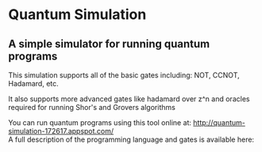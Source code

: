 # Quantum Simulation

A simple simulator for running quantum programs
---

This simulation supports all of the basic gates including: NOT, CCNOT, Hadamard, etc.

It also supports more advanced gates like hadamard over z^n and oracles required for running Shor's and Grovers algorithms  


You can run quantum programs using this tool online at: <http://quantum-simulation-172617.appspot.com/>  
A full description of the programming language and gates is available here:
